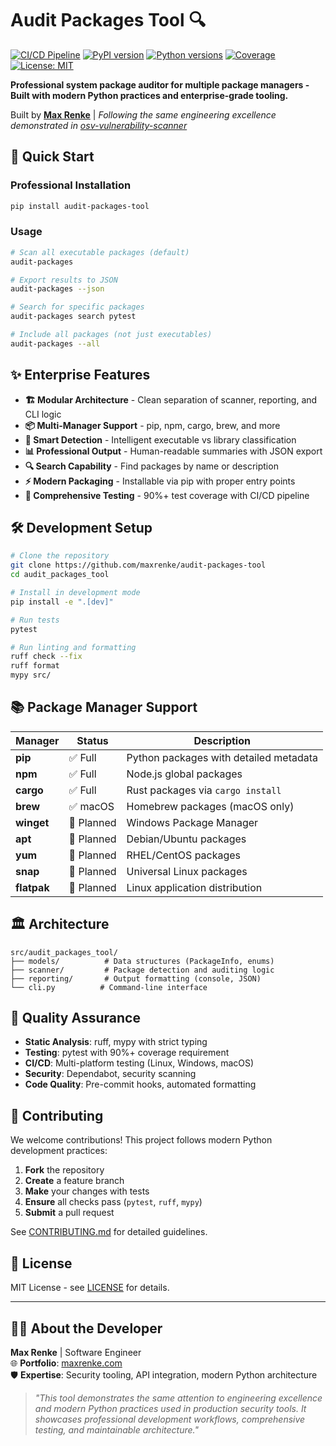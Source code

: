 # Audit Packages Tool 🔍

[![CI/CD Pipeline](https://github.com/maxrenke/audit-packages-tool/actions/workflows/ci.yml/badge.svg)](https://github.com/maxrenke/audit-packages-tool/actions/workflows/ci.yml)
[![PyPI version](https://badge.fury.io/py/audit-packages-tool.svg)](https://badge.fury.io/py/audit-packages-tool)
[![Python versions](https://img.shields.io/pypi/pyversions/audit-packages-tool.svg)](https://pypi.org/project/audit-packages-tool/)
[![Coverage](https://codecov.io/gh/maxrenke/audit-packages-tool/branch/main/graph/badge.svg)](https://codecov.io/gh/maxrenke/audit-packages-tool)
[![License: MIT](https://img.shields.io/badge/License-MIT-yellow.svg)](https://opensource.org/licenses/MIT)

**Professional system package auditor for multiple package managers - Built with modern Python practices and enterprise-grade tooling.**

Built by [**Max Renke**](https://www.maxrenke.com) | *Following the same engineering excellence demonstrated in [osv-vulnerability-scanner](https://github.com/maxrenke/osv-vulnerability-scanner)*

## 🚀 Quick Start

### Professional Installation
```bash
pip install audit-packages-tool
```

### Usage
```bash
# Scan all executable packages (default)
audit-packages

# Export results to JSON
audit-packages --json

# Search for specific packages
audit-packages search pytest

# Include all packages (not just executables)
audit-packages --all
```

## ✨ Enterprise Features

- **🏗️ Modular Architecture** - Clean separation of scanner, reporting, and CLI logic
- **📦 Multi-Manager Support** - pip, npm, cargo, brew, and more
- **🎯 Smart Detection** - Intelligent executable vs library classification
- **📊 Professional Output** - Human-readable summaries with JSON export
- **🔍 Search Capability** - Find packages by name or description
- **⚡ Modern Packaging** - Installable via pip with proper entry points
- **🧪 Comprehensive Testing** - 90%+ test coverage with CI/CD pipeline

## 🛠️ Development Setup

```bash
# Clone the repository
git clone https://github.com/maxrenke/audit-packages-tool
cd audit_packages_tool

# Install in development mode
pip install -e ".[dev]"

# Run tests
pytest

# Run linting and formatting
ruff check --fix
ruff format
mypy src/
```

## 📚 Package Manager Support

| Manager | Status | Description |
|---------|--------|--------------|
| **pip** | ✅ Full | Python packages with detailed metadata |
| **npm** | ✅ Full | Node.js global packages |
| **cargo** | ✅ Full | Rust packages via `cargo install` |
| **brew** | ✅ macOS | Homebrew packages (macOS only) |
| **winget** | 🚧 Planned | Windows Package Manager |
| **apt** | 🚧 Planned | Debian/Ubuntu packages |
| **yum** | 🚧 Planned | RHEL/CentOS packages |
| **snap** | 🚧 Planned | Universal Linux packages |
| **flatpak** | 🚧 Planned | Linux application distribution |

## 🏛️ Architecture

```
src/audit_packages_tool/
├── models/          # Data structures (PackageInfo, enums)
├── scanner/         # Package detection and auditing logic
├── reporting/       # Output formatting (console, JSON)
└── cli.py          # Command-line interface
```

## 🧪 Quality Assurance

- **Static Analysis**: ruff, mypy with strict typing
- **Testing**: pytest with 90%+ coverage requirement
- **CI/CD**: Multi-platform testing (Linux, Windows, macOS)
- **Security**: Dependabot, security scanning
- **Code Quality**: Pre-commit hooks, automated formatting

## 🤝 Contributing

We welcome contributions! This project follows modern Python development practices:

1. **Fork** the repository
2. **Create** a feature branch
3. **Make** your changes with tests
4. **Ensure** all checks pass (`pytest`, `ruff`, `mypy`)
5. **Submit** a pull request

See [CONTRIBUTING.md](CONTRIBUTING.md) for detailed guidelines.

## 📄 License

MIT License - see [LICENSE](LICENSE) for details.

---

## 👨‍💻 About the Developer

**Max Renke** | Software Engineer  
🌐 **Portfolio**: [maxrenke.com](https://www.maxrenke.com)  
🛡️ **Expertise**: Security tooling, API integration, modern Python architecture

> *"This tool demonstrates the same attention to engineering excellence and modern Python practices used in production security tools. It showcases professional development workflows, comprehensive testing, and maintainable architecture."*
